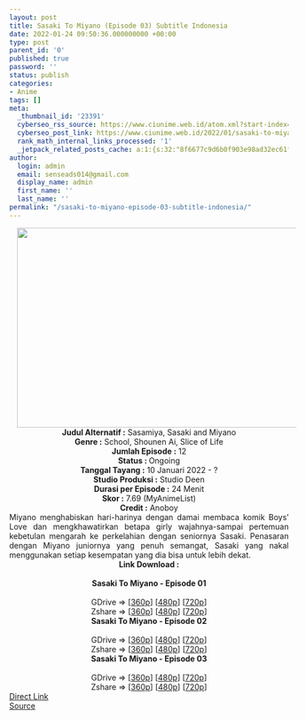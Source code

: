 ```yaml
---
layout: post
title: Sasaki To Miyano (Episode 03) Subtitle Indonesia
date: 2022-01-24 09:50:36.000000000 +00:00
type: post
parent_id: '0'
published: true
password: ''
status: publish
categories:
- Anime
tags: []
meta:
  _thumbnail_id: '23391'
  cyberseo_rss_source: https://www.ciunime.web.id/atom.xml?start-index=1
  cyberseo_post_link: https://www.ciunime.web.id/2022/01/sasaki-to-miyano-subtitle-indonesia.html
  rank_math_internal_links_processed: '1'
  _jetpack_related_posts_cache: a:1:{s:32:"8f6677c9d6b0f903e98ad32ec61f8deb";a:2:{s:7:"expires";i:1658484073;s:7:"payload";a:3:{i:0;a:1:{s:2:"id";i:25137;}i:1;a:1:{s:2:"id";i:25076;}i:2;a:1:{s:2:"id";i:24967;}}}}
author:
  login: admin
  email: senseads014@gmail.com
  display_name: admin
  first_name: ''
  last_name: ''
permalink: "/sasaki-to-miyano-episode-03-subtitle-indonesia/"
---
```

<div class="separator" style="clear: both; text-align: center;"><a href="https://blogger.googleusercontent.com/img/a/AVvXsEjurGxUHkFQL152a7PVIbXTUdy269ume6k66xjaOif9JIPTqLfUP20wL2UdTOVj3OJ7SuZiQtuNmn4j4Tm3pOQt48PMuWi0N9T-6BsZ01w4cSRZKT18W_DFe372C6PRy4xwWYlem0TNo_5GiM2hNqcJAPOd8TVcaAtvVP8BHiJYrb-UMCn4SdEFZfi2=s1280" style="margin-left: 1em; margin-right: 1em;"><img border="0" data-original-height="720" data-original-width="1280" height="360" src="{{ site.baseurl }}/assets/2022/01/AVvXsEjurGxUHkFQL152a7PVIbXTUdy269ume6k66xjaOif9JIPTqLfUP20wL2UdTOVj3OJ7SuZiQtuNmn4j4Tm3pOQt48PMuWi0N9T-6BsZ01w4cSRZKT18W_DFe372C6PRy4xwWYlem0TNo_5GiM2hNqcJAPOd8TVcaAtvVP8BHiJYrb-UMCn4SdEFZfi2=w640-h360" width="640" /></a></div>
<div class="separator" style="clear: both; text-align: center;"></div>
<div style="text-align: center;"><b>Judul</b><b><b> Alternatif</b> :</b> Sasamiya, Sasaki and Miyano</div>
<div style="text-align: center;"><b><b>Genre :</b></b> School, Shounen Ai, Slice of Life</div>
<div style="text-align: center;"><b>Jumlah Episode :</b> 12<br /><b>Status :&nbsp;</b>Ongoing<br /><b>Tanggal Tayang :</b> 10 Januari 2022 - ?<br /><b>Studio Produksi :</b>&nbsp;Studio Deen<br /><b>Durasi per Episode :</b> 24 Menit</div>
<div style="text-align: center;"><b>Skor :</b> 7.69 (MyAnimeList)</div>
<div style="text-align: center;"><b>Credit :</b>&nbsp;Anoboy</div>
<div style="text-align: center;"></div>
<div style="text-align: justify;">Miyano menghabiskan hari-harinya dengan damai membaca komik Boys’ Love dan mengkhawatirkan betapa girly wajahnya-sampai pertemuan kebetulan mengarah ke perkelahian dengan seniornya Sasaki. Penasaran dengan Miyano juniornya yang penuh semangat, Sasaki yang nakal menggunakan setiap kesempatan yang dia bisa untuk lebih dekat.</div>
<div style="text-align: justify;"></div>
<div style="text-align: justify;"></div>
<div style="text-align: center;">
<div style="text-align: center;">
<div style="text-align: left;">
<div style="text-align: center;"><b>Link Download :</b></div>
<div style="text-align: center;"><b><br /></b></div>
<div style="text-align: center;"><span style="text-align: left;"><b>Sasaki To Miyano&nbsp;</b></span><b>- Episode 01</b></div>
<div style="text-align: center;"><b><br /></b></div>
<div style="text-align: center;">GDrive =&gt; [<a href="https://www.mp4upload.com/b1qy308d9mlf" target="_blank" rel="noopener">360p</a>] [<a href="https://www.mp4upload.com/1emvehv15mve" target="_blank" rel="noopener">480p</a>] [<a href="https://www.mp4upload.com/orwpf72lnwdo" target="_blank" rel="noopener">720p</a>]</div>
<div style="text-align: center;">Zshare =&gt; [<a href="https://www66.zippyshare.com/v/bO1a08Od/file.html" target="_blank" rel="noopener">360p</a>] [<a href="https://www66.zippyshare.com/v/WGim2agD/file.html" target="_blank" rel="noopener">480p</a>] [<a href="https://www7.zippyshare.com/v/zxdIoBNG/file.html" target="_blank" rel="noopener">720p</a>]</div>
<div style="text-align: center;"></div>
<div style="text-align: center;">
<div><span style="text-align: left;"><b>Sasaki To Miyano&nbsp;</b></span><b>- Episode 02</b></div>
<div><b><br /></b></div>
<div>GDrive =&gt; [<a href="http://www.solidfiles.com/v/jQpGM8mxVv3mP" target="_blank" rel="noopener">360p</a>] [<a href="http://www.solidfiles.com/v/a4D6GYekXmyky" target="_blank" rel="noopener">480p</a>] [<a href="http://www.solidfiles.com/v/m2RvrA23x7nvn" target="_blank" rel="noopener">720p</a>]</div>
<div>Zshare =&gt; [<a href="https://www52.zippyshare.com/v/F57Wu9Ak/file.html" target="_blank" rel="noopener">360p</a>] [<a href="https://www52.zippyshare.com/v/sSoTRpmq/file.html" target="_blank" rel="noopener">480p</a>] [<a href="https://www52.zippyshare.com/v/XQ2BknM8/file.html" target="_blank" rel="noopener">720p</a>]</div>
<div></div>
<div>
<div><span style="text-align: left;"><b>Sasaki To Miyano&nbsp;</b></span><b>- Episode 03</b></div>
<div><b><br /></b></div>
<div>GDrive =&gt; [<a href="http://www.solidfiles.com/v/Qne2MpZ3PdByW" target="_blank" rel="noopener">360p</a>] [<a href="http://www.solidfiles.com/v/GW4nKXDmPdy8N" target="_blank" rel="noopener">480p</a>] [<a href="http://www.solidfiles.com/v/ze83akkaMXm56" target="_blank" rel="noopener">720p</a>]</div>
<div>Zshare =&gt; [<a href="https://www42.zippyshare.com/v/jfpx5Gqa/file.html" target="_blank" rel="noopener">360p</a>] [<a href="https://www42.zippyshare.com/v/sOnVVh3c/file.html" target="_blank" rel="noopener">480p</a>] [<a href="https://www42.zippyshare.com/v/Y0pAgzI6/file.html" target="_blank" rel="noopener">720p</a>]</div>
</div>
</div>
</div>
</div>
</div>
<link rel="stylesheet" href="https://cdnjs.cloudflare.com/ajax/libs/font-awesome/4.7.0/css/font-awesome.min.css" />
<div class="divbtn"> <a href="https://handymansurrender.com/fihup8buzv?key=94550f7ce39444073321dde3b8782f97" class="btn"><i class="fa fa-download"></i> Direct Link</a> <br /><a href="https://www.ciunime.web.id/2022/01/sasaki-to-miyano-subtitle-indonesia.html">Source</a> </div>
